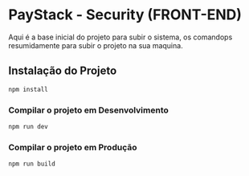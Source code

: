 
# PayStack - Security (FRONT-END)

Aqui é a base inicial do projeto para subir o sistema, os comandops resumidamente para subir o projeto na sua maquina.

## Instalação do Projeto

```sh
npm install
```

### Compilar o projeto em Desenvolvimento

```sh
npm run dev
```

### Compilar o projeto em Produção

```sh
npm run build
```
